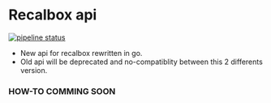 # Recalbox api

[![pipeline status](https://gitlab.com/MikaXII/recalbox-api/badges/master/pipeline.svg)](https://gitlab.com/MikaXII/recalbox-api/commits/master)

* New api for recalbox rewritten in go.
* Old api will be deprecated and no-compatiblity between this 2 differents version.

### HOW-TO COMMING SOON
